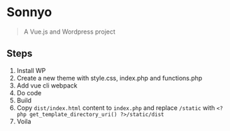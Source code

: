 # Sonnyo

> A Vue.js and Wordpress project

## Steps

1. Install WP
2. Create a new theme with style.css, index.php and functions.php
3. Add vue cli webpack
4. Do code
5. Build
6. Copy `dist/index.html` content to `index.php` and replace `/static` with `<?php get_template_directory_uri() ?>/static/dist`
7. Voila
